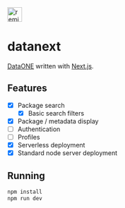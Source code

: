 <!-- Remix Button -->
<a href="https://glitch.com/edit/#!/remix/datanext">
  <img src="https://cdn.glitch.com/2bdfb3f8-05ef-4035-a06e-2043962a3a13%2Fremix%402x.png?1513093958726" alt="remix button" aria-label="remix" height="33">
</a>

# datanext



[DataONE](https://search.dataone.org) written with [Next.js](https://github.com/zeit/next.js).

## Features

- [x] Package search
  - [x] Basic search filters
- [x] Package / metadata display
- [ ] Authentication
- [ ] Profiles
- [x] Serverless deployment
- [x] Standard node server deployment

## Running

```bash
npm install
npm run dev
```
